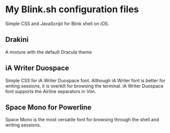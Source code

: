# My Blink.sh configuration files

Simple CSS and JavaScript for Blink shell on iOS.

## Drakini 
A mixture with the default Dracula theme

## iA Writer Duospace
Simple CSS for iA Writer Duospace font. Although iA Writer font is better for writing sessions, it is overkill for browsing the terminal.
iA Writer Duospace font supports the Airline separators in Vim.

## Space Mono for Powerline
Space Mono is the most versatile font for browsing through the shell and writing sessions. 
